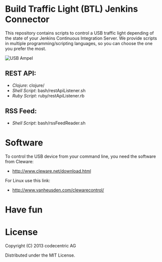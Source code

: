 # Build Traffic Light (BTL) Jenkins Connector

This repository contains scripts to control a USB traffic light depending
of the state of your Jenkins Continuous Integration Server. We provide
scripts in multiple programming/scripting languages, so you can choose the 
one you prefer the most. 

![USB Ampel](http://www.cleware.net/produkte/ampelgruen.jpg)


## REST API:

 - *Clojure*:  clojure/
 - *Shell Script*:    bash/restApiListener.sh
 - *Ruby Script*:     ruby/restApiListener.rb


## RSS Feed:

 - *Shell Script*: bash/rssFeedReader.sh


# Software

To control the USB device from your command line, you need the software from Cleware:
 - http://www.cleware.net/download.html

For Linux use this link:
 - http://www.vanheusden.com/clewarecontrol/


# Have fun


# License

Copyright (C) 2013 codecentric AG

Distributed under the MIT License.
